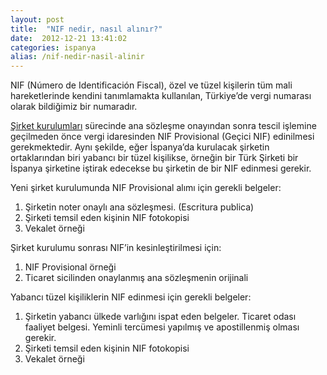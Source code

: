 ```yaml
---
layout: post
title:  "NIF nedir, nasıl alınır?"
date:  2012-12-21 13:41:02
categories: ispanya
alias: /nif-nedir-nasil-alinir
---
```

<p>NIF (Número de Identificación Fiscal), özel ve tüzel kişilerin tüm mali hareketlerinde kendini tanımlamakta kullanılan, Türkiye’de vergi numarası olarak bildiğimiz bir numaradır.</p>

<p><a href="/ispanya-da-limited-sirket-kurulumu">Şirket kurulumları</a> sürecinde ana sözleşme onayından sonra tescil işlemine geçilmeden önce vergi idaresinden NIF Provisional (Geçici NIF) edinilmesi gerekmektedir. Aynı şekilde, eğer İspanya’da kurulacak şirketin ortaklarından biri yabancı bir tüzel kişilikse, örneğin bir Türk Şirketi bir İspanya şirketine iştirak edecekse bu şirketin de bir NIF edinmesi gerekir.</p>


<p>Yeni şirket kurulumunda NIF Provisional alımı için gerekli belgeler:</p>
<ol>
<li>Şirketin noter onaylı ana sözleşmesi. (Escritura publica)</li>
<li>Şirketi temsil eden kişinin NIF fotokopisi</li>
<li>Vekalet örneği</li>
</ol>
<p>Şirket kurulumu sonrası NIF’in kesinleştirilmesi için:</p>
<ol>
<li>NIF Provisional örneği</li>
<li>Ticaret sicilinden onaylanmış ana sözleşmenin orijinali</li>
</ol>
<p>Yabancı tüzel kişiliklerin NIF edinmesi için gerekli belgeler:</p>
<ol>
<li>Şirketin yabancı ülkede varlığını ispat eden belgeler. Ticaret odası faaliyet belgesi. Yeminli tercümesi yapılmış ve apostillenmiş olması gerekir.</li>
<li>Şirketi temsil eden kişinin NIF fotokopisi</li>
<li>Vekalet örneği</li>
</ol>